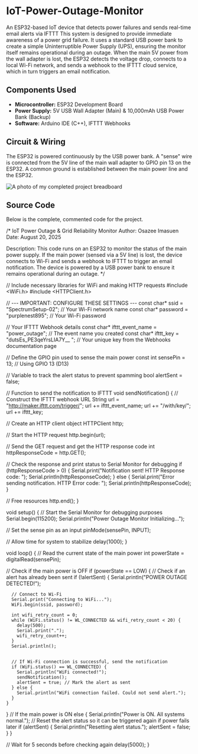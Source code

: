 # IoT-Power-Outage-Monitor
An ESP32-based IoT device that detects power failures and sends real-time email alerts via IFTTT
This system is designed to provide immediate awareness of a power grid failure. It uses a standard USB power bank to create a simple Uninterruptible Power Supply (UPS), ensuring the monitor itself remains operational during an outage. When the main 5V power from the wall adapter is lost, the ESP32 detects the voltage drop, connects to a local Wi-Fi network, and sends a webhook to the IFTTT cloud service, which in turn triggers an email notification.

## Components Used

* **Microcontroller:** ESP32 Development Board
* **Power Supply:** 5V USB Wall Adapter (Main) & 10,000mAh USB Power Bank (Backup)
* **Software:** Arduino IDE (C++), IFTTT Webhooks

## Circuit & Wiring
The ESP32 is powered continuously by the USB power bank. A "sense" wire is connected from the 5V line of the main wall adapter to GPIO pin 13 on the ESP32. A common ground is established between the main power line and the ESP32.

![A photo of my completed project breadboard](./IMG_4416.PNG)

## Source Code

Below is the complete, commented code for the project.

  /*
  IoT Power Outage & Grid Reliability Monitor
  Author: Osazee Imasuen
  Date: August 20, 2025


  Description:
  This code runs on an ESP32 to monitor the status of the main power supply.
  If the main power (sensed via a 5V line) is lost, the device connects to Wi-Fi
  and sends a webhook to IFTTT to trigger an email notification. The device
  is powered by a USB power bank to ensure it remains operational during an outage.
*/


// Include necessary libraries for WiFi and making HTTP requests
#include <WiFi.h>
#include <HTTPClient.h>


// --- IMPORTANT: CONFIGURE THESE SETTINGS ---
const char* ssid = "SpectrumSetup-02";         // Your Wi-Fi network name
const char* password = "purplenest895"; // Your Wi-Fi password


// Your IFTTT Webhook details
const char* ifttt_event_name = "power_outage"; // The event name you created
const char* ifttt_key = "dutsEs_PE3qeYrsLIA7Y__ ";      // Your unique key from the Webhooks documentation page


// Define the GPIO pin used to sense the main power
const int sensePin = 13; // Using GPIO 13 (D13)


// Variable to track the alert status to prevent spamming
bool alertSent = false;


// Function to send the notification to IFTTT
void sendNotification() {
  // Construct the IFTTT webhook URL
  String url = "http://maker.ifttt.com/trigger/";
  url += ifttt_event_name;
  url += "/with/key/";
  url += ifttt_key;


  // Create an HTTP client object
  HTTPClient http;


  // Start the HTTP request
  http.begin(url);
 
  // Send the GET request and get the HTTP response code
  int httpResponseCode = http.GET();


  // Check the response and print status to Serial Monitor for debugging
  if (httpResponseCode > 0) {
    Serial.print("Notification sent! HTTP Response code: ");
    Serial.println(httpResponseCode);
  } else {
    Serial.print("Error sending notification. HTTP Error code: ");
    Serial.println(httpResponseCode);
  }


  // Free resources
  http.end();
}


void setup() {
  // Start the Serial Monitor for debugging purposes
  Serial.begin(115200);
  Serial.println("Power Outage Monitor Initializing...");


  // Set the sense pin as an input
  pinMode(sensePin, INPUT);


  // Allow time for system to stabilize
  delay(1000);
}


void loop() {
  // Read the current state of the main power
  int powerState = digitalRead(sensePin);


  // Check if the main power is OFF
  if (powerState == LOW) {
    // Check if an alert has already been sent
    if (!alertSent) {
      Serial.println("POWER OUTAGE DETECTED!");
     
      // Connect to Wi-Fi
      Serial.print("Connecting to WiFi...");
      WiFi.begin(ssid, password);
     
      int wifi_retry_count = 0;
      while (WiFi.status() != WL_CONNECTED && wifi_retry_count < 20) {
        delay(500);
        Serial.print(".");
        wifi_retry_count++;
      }
      Serial.println();


      // If Wi-Fi connection is successful, send the notification
      if (WiFi.status() == WL_CONNECTED) {
        Serial.println("WiFi connected!");
        sendNotification();
        alertSent = true; // Mark the alert as sent
      } else {
        Serial.println("WiFi connection failed. Could not send alert.");
      }
    }
  }
  // If the main power is ON
  else {
    Serial.println("Power is ON. All systems normal.");
    // Reset the alert status so it can be triggered again if power fails later
    if (alertSent) {
      Serial.println("Resetting alert status.");
      alertSent = false;
    }
  }


  // Wait for 5 seconds before checking again
  delay(5000);
}




